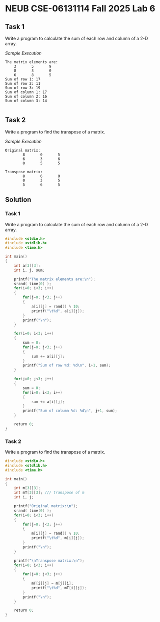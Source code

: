 # NEUB CSE-06131114 Fall 2025 Lab 6

## Task 1
Write a program to calculate the sum of each row and column of a 2-D array.

_Sample Execution_
```
The matrix elements are:
    3       5       9
    8       3       0
    6       8       5
Sum of row 1: 17
Sum of row 2: 11
Sum of row 3: 19
Sum of column 1: 17
Sum of column 2: 16
Sum of column 3: 14


```

## Task 2
Write a program to find the transpose of a matrix.

_Sample Execution_
```
Original matrix:
        8       0       5
        6       3       6
        0       5       5

Transpose matrix:
        8       6       0
        0       3       5
        5       6       5

```



## Solution
### Task 1
Write a program to calculate the sum of each row and column of a 2-D array.

```c
#include <stdio.h>
#include <stdlib.h>
#include <time.h>

int main()
{
    int a[3][3];
    int i, j, sum;

    printf("The matrix elements are:\n");
    srand( time(0) );
    for(i=0; i<3; i++)
    {
        for(j=0; j<3; j++)
        {
            a[i][j] = rand() % 10;
            printf("\t%d", a[i][j]);
        }
        printf("\n");
    }

    for(i=0; i<3; i++)
    {
        sum = 0;
        for(j=0; j<3; j++)
        {
            sum += a[i][j];
        }
        printf("Sum of row %d: %d\n", i+1, sum);
    }

    for(j=0; j<3; j++)
    {
        sum = 0;
        for(i=0; i<3; i++)
        {
            sum += a[i][j];
        }
        printf("Sum of column %d: %d\n", j+1, sum);
    }

    return 0;
}
```

### Task 2
Write a program to find the transpose of a matrix.

```c
#include <stdio.h>
#include <stdlib.h>
#include <time.h>

int main()
{
    int m[3][3];
    int mT[3][3]; /// transpose of m
    int i, j;

    printf("Original matrix:\n");
    srand( time(0) );
    for(i=0; i<3; i++)
    {
        for(j=0; j<3; j++)
        {
            m[i][j] = rand() % 10;
            printf("\t%d", m[i][j]);
        }
        printf("\n");
    }

    printf("\nTranspose matrix:\n");
    for(i=0; i<3; i++)
    {
        for(j=0; j<3; j++)
        {
            mT[i][j] = m[j][i];
            printf("\t%d", mT[i][j]);
        }
        printf("\n");
    }

    return 0;
}
```

